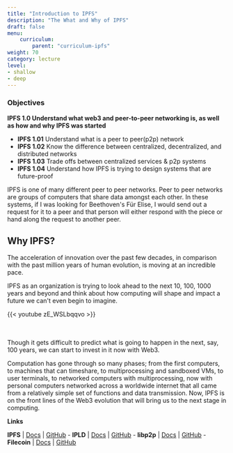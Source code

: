 ```yaml
---
title: "Introduction to IPFS"
description: "The What and Why of IPFS"
draft: false
menu:
    curriculum:
        parent: "curriculum-ipfs"
weight: 70
category: lecture
level:
- shallow
- deep
---
```

### Objectives

**IPFS 1.0 Understand what web3 and peer-to-peer networking is, as well as how and why IPFS was started**
* **IPFS 1.01** Understand what is a peer to peer(p2p) network
* **IPFS 1.02** Know the difference between centralized, decentralized, and distributed networks
* **IPFS 1.03** Trade offs between centralized services & p2p systems
* **IPFS 1.04** Understand how IPFS is trying to design systems that are future-proof

IPFS is one of many different peer to peer networks. Peer to peer networks are groups of computers that share data amongst each other. In these systems, if I was looking for Beethoven's Für Elise, I would send out a request for it to a peer and that person will either respond with the piece or hand along the request to another peer.

## Why IPFS?

The acceleration of innovation over the past few decades, in comparison with the past million years of human evolution, is moving at an incredible pace.

IPFS as an organization is trying to look ahead to the next 10, 100, 1000 years and beyond and think about how computing will shape and impact a future we can't even begin to imagine.

{{< youtube zE_WSLbqqvo >}}

<br></br>
Though it gets difficult to predict what is going to happen in the next, say, 100 years, we can start to invest in it now with Web3.

Computation has gone through so many phases; from the first computers, to machines that can timeshare, to multiprocessing and sandboxed VMs, to user terminals, to networked computers with multiprocessing, now with personal computers networked across a worldwide internet that all came from a relatively simple set of functions and data transmission. Now, IPFS is on the front lines of the Web3 evolution that will bring us to the next stage in computing.

**Links**

**IPFS** | [Docs](https://docs.ipfs.io) | [GitHub](https://github.com/ipfs) - **IPLD** | [Docs](https://ipld.io/docs/) | [GitHub](https://github.com/ipld) - **libp2p** | [Docs](https://docs.libp2p.io) | [GitHub](https://github.com/libp2p) - **Filecoin** | [Docs](https://docs.filecoin.io) | [GitHub](https://github.com/filecoin-project)